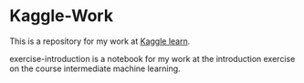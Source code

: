# Kaggle-Work
This is a repository for my work at [Kaggle learn](https://www.kaggle.com/learn).  

exercise-introduction is a notebook for my work at the introduction exercise on the course intermediate machine learning.
